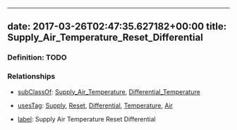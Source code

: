 
---
date: 2017-03-26T02:47:35.627182+00:00
title: Supply_Air_Temperature_Reset_Differential
---
### Definition: TODO

### Relationships

* [subClassOf](http://www.w3.org/2000/01/rdf-schema#subClassOf): [Supply_Air_Temperature](https://brickschema.org/schema/1.0/Brick#Supply_Air_Temperature), [Differential_Temperature](https://brickschema.org/schema/1.0/Brick#Differential_Temperature)

* [usesTag](https://brickschema.org/schema/1.0/BrickFrame#usesTag): [Supply](https://brickschema.org/schema/1.0/BrickTag#Supply), [Reset](https://brickschema.org/schema/1.0/BrickTag#Reset), [Differential](https://brickschema.org/schema/1.0/BrickTag#Differential), [Temperature](https://brickschema.org/schema/1.0/BrickTag#Temperature), [Air](https://brickschema.org/schema/1.0/BrickTag#Air)

* [label](http://www.w3.org/2000/01/rdf-schema#label): Supply Air Temperature Reset Differential
